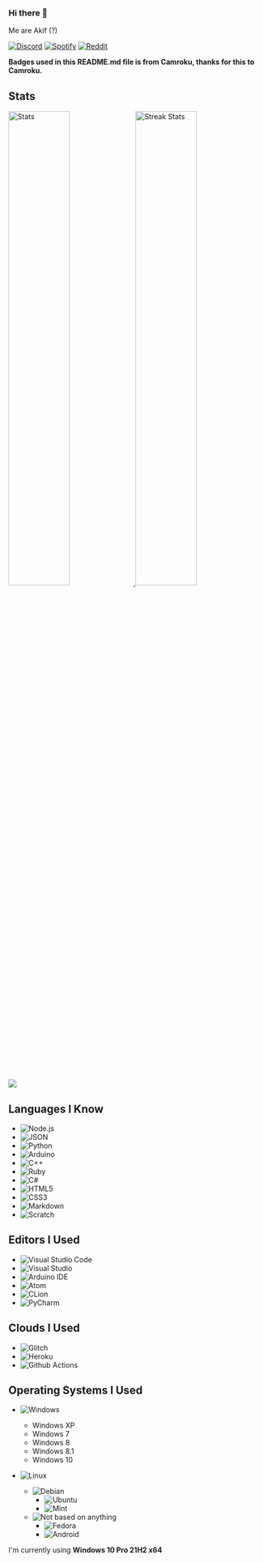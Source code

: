 ### Hi there 👋
Me are Akif (?)

[![Discord](https://camroku.tech/badge/discord.svg)](https://discord.com/users/539506680140922890/)
[![Spotify](https://camroku.tech/badge/spotify.svg)](https://open.spotify.com/user/gnpi4usat569rdcxzezm43vi6?si=d73717fcebc14f1f)
[![Reddit](https://camroku.tech/badge/reddit.svg)](https://www.reddit.com/user/Akif9748)
 
**Badges used in this README.md file is from Camroku, thanks for this to Camroku.**

## Stats
<div>
    <a href="https://github.com/anuraghazra/github-readme-stats">
        <img width="49%" alt="Stats" src="https://github-readme-stats.vercel.app/api?username=Akif9748&theme=apprentice&hide_border=true&count_private=true&include_all_commits=true&custom_title=Akif9748's+GitHub+Stats"/>
    </a>
    
  <img width="49%" alt="Streak Stats" src="http://github-readme-streak-stats.herokuapp.com?user=Akif9748&hide_border=true&date_format=M%20j%5B%2C%20Y%5D&background=262626&stroke=616BBC00&sideLabels=BCBCBC&currStreakLabel=BCBCBC&currStreakNum=FFFFFF&sideNums=FFFFFF&dates=5F875F&ring=AF5F5F&fire=AF5F5F"/>
        <img src = "https://github-readme-stats.vercel.app/api/top-langs/?username=Akif9748&langs_count=10&layout=compact&theme=apprentice&hide_border=true" />
    </a>
</div>

## Languages I Know
* ![Node.js](https://camroku.tech/badge/node.svg)
* ![JSON](https://camroku.tech/badge/json.svg)
* ![Python](https://camroku.tech/badge/python.svg)
* ![Arduino](https://camroku.tech/badge/arduino.svg)
* ![C++](https://camroku.tech/badge/cpp.svg) 
* ![Ruby](https://camroku.tech/badge/ruby.svg)
* ![C#](https://camroku.tech/badge/csharp.svg)
* ![HTML5](https://camroku.tech/badge/html5.svg)
* ![CSS3](https://camroku.tech/badge/css3.svg)
* ![Markdown](https://camroku.tech/badge/md.svg)
* ![Scratch](https://camroku.tech/badge/scratch.svg)

## Editors I Used
* ![Visual Studio Code](https://camroku.tech/badge/vsc.svg)
* ![Visual Studio](https://camroku.tech/badge/vs.svg)
* ![Arduino IDE](https://camroku.tech/badge/ino-ide.svg)
* ![Atom](https://camroku.tech/badge/atom.svg)
* ![CLion](https://camroku.tech/badge/clion.svg)
* ![PyCharm](https://camroku.tech/badge/pycharm.svg)

## Clouds I Used
* ![Glitch](https://camroku.tech/badge/glitch.svg)
* ![Heroku](https://camroku.tech/badge/heroku.svg)
* ![Github Actions](https://camroku.tech/badge/gh-actions.svg)


## Operating Systems I Used
* ![Windows](https://camroku.tech/badge/windows.svg)
  * Windows XP
  * Windows 7
  * Windows 8
  * Windows 8.1
  * Windows 10

* ![Linux](https://camroku.tech/badge/linux.svg)
  * ![Debian](https://camroku.tech/badge/debian.svg)
    * ![Ubuntu](https://camroku.tech/badge/ubuntu.svg)
    * ![Mint](https://camroku.tech/badge/mint.svg)
  * ![Not based on anything](https://camroku.tech/badge/other.svg)
    * ![Fedora](https://camroku.tech/badge/fedora.svg)
    * ![Android](https://camroku.tech/badge/android.svg)


I'm currently using **Windows 10 Pro 21H2 x64**
